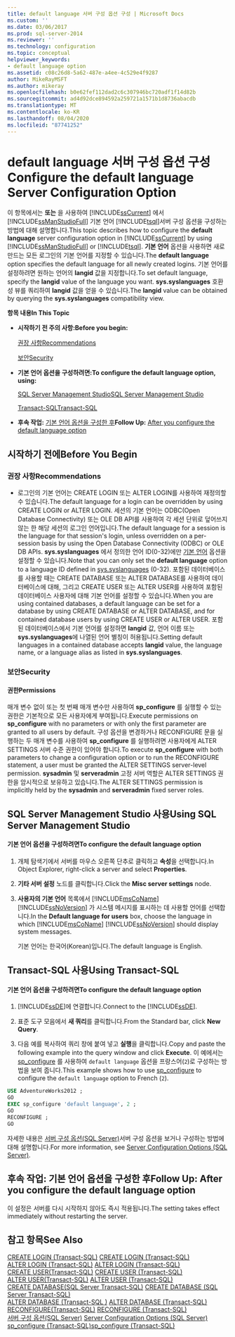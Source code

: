 ```yaml
---
title: default language 서버 구성 옵션 구성 | Microsoft Docs
ms.custom: ''
ms.date: 03/06/2017
ms.prod: sql-server-2014
ms.reviewer: ''
ms.technology: configuration
ms.topic: conceptual
helpviewer_keywords:
- default language option
ms.assetid: c08c26d8-5a62-487e-a4ee-4c529e4f9287
author: MikeRayMSFT
ms.author: mikeray
ms.openlocfilehash: b0e62fef112dad2c6c307946bc720adf1f14d82b
ms.sourcegitcommit: ad4d92dce894592a259721a1571b1d8736abacdb
ms.translationtype: MT
ms.contentlocale: ko-KR
ms.lasthandoff: 08/04/2020
ms.locfileid: "87741252"
---
```

# <a name="configure-the-default-language-server-configuration-option"></a><span data-ttu-id="96ae7-102">default language 서버 구성 옵션 구성</span><span class="sxs-lookup"><span data-stu-id="96ae7-102">Configure the default language Server Configuration Option</span></span>
  <span data-ttu-id="96ae7-103">이 항목에서는 **또는** 을 사용하여 [!INCLUDE[ssCurrent](../../includes/sscurrent-md.md)] 에서 [!INCLUDE[ssManStudioFull](../../includes/ssmanstudiofull-md.md)] 기본 언어 [!INCLUDE[tsql](../../includes/tsql-md.md)]서버 구성 옵션을 구성하는 방법에 대해 설명합니다.</span><span class="sxs-lookup"><span data-stu-id="96ae7-103">This topic describes how to configure the **default language** server configuration option in [!INCLUDE[ssCurrent](../../includes/sscurrent-md.md)] by using [!INCLUDE[ssManStudioFull](../../includes/ssmanstudiofull-md.md)] or [!INCLUDE[tsql](../../includes/tsql-md.md)].</span></span> <span data-ttu-id="96ae7-104">**기본 언어** 옵션을 사용하면 새로 만드는 모든 로그인의 기본 언어를 지정할 수 있습니다.</span><span class="sxs-lookup"><span data-stu-id="96ae7-104">The **default language** option specifies the default language for all newly created logins.</span></span> <span data-ttu-id="96ae7-105">기본 언어를 설정하려면 원하는 언어의 **langid** 값을 지정합니다.</span><span class="sxs-lookup"><span data-stu-id="96ae7-105">To set default language, specify the **langid** value of the language you want.</span></span> <span data-ttu-id="96ae7-106">**sys.syslanguages** 호환성 뷰를 쿼리하여 **langid** 값을 얻을 수 있습니다.</span><span class="sxs-lookup"><span data-stu-id="96ae7-106">The **langid** value can be obtained by querying the **sys.syslanguages** compatibility view.</span></span>  
  
 <span data-ttu-id="96ae7-107">**항목 내용**</span><span class="sxs-lookup"><span data-stu-id="96ae7-107">**In This Topic**</span></span>  
  
-   <span data-ttu-id="96ae7-108">**시작하기 전 주의 사항:**</span><span class="sxs-lookup"><span data-stu-id="96ae7-108">**Before you begin:**</span></span>  
  
     [<span data-ttu-id="96ae7-109">권장 사항</span><span class="sxs-lookup"><span data-stu-id="96ae7-109">Recommendations</span></span>](#Recommendations)  
  
     [<span data-ttu-id="96ae7-110">보안</span><span class="sxs-lookup"><span data-stu-id="96ae7-110">Security</span></span>](#Security)  
  
-   <span data-ttu-id="96ae7-111">**기본 언어 옵션을 구성하려면:**</span><span class="sxs-lookup"><span data-stu-id="96ae7-111">**To configure the default language option, using:**</span></span>  
  
     [<span data-ttu-id="96ae7-112">SQL Server Management Studio</span><span class="sxs-lookup"><span data-stu-id="96ae7-112">SQL Server Management Studio</span></span>](#SSMSProcedure)  
  
     [<span data-ttu-id="96ae7-113">Transact-SQL</span><span class="sxs-lookup"><span data-stu-id="96ae7-113">Transact-SQL</span></span>](#TsqlProcedure)  
  
-   <span data-ttu-id="96ae7-114">**후속 작업:**  [기본 언어 옵션을 구성한 후](#FollowUp)</span><span class="sxs-lookup"><span data-stu-id="96ae7-114">**Follow Up:**  [After you configure the default language option](#FollowUp)</span></span>  
  
##  <a name="before-you-begin"></a><a name="BeforeYouBegin"></a> <span data-ttu-id="96ae7-115">시작하기 전에</span><span class="sxs-lookup"><span data-stu-id="96ae7-115">Before You Begin</span></span>  
  
###  <a name="recommendations"></a><a name="Recommendations"></a> <span data-ttu-id="96ae7-116">권장 사항</span><span class="sxs-lookup"><span data-stu-id="96ae7-116">Recommendations</span></span>  
  
-   <span data-ttu-id="96ae7-117">로그인의 기본 언어는 CREATE LOGIN 또는 ALTER LOGIN를 사용하여 재정의할 수 있습니다.</span><span class="sxs-lookup"><span data-stu-id="96ae7-117">The default language for a login can be overridden by using CREATE LOGIN or ALTER LOGIN.</span></span> <span data-ttu-id="96ae7-118">세션의 기본 언어는 ODBC(Open Database Connectivity) 또는 OLE DB API를 사용하여 각 세션 단위로 덮어쓰지 않는 한 해당 세션의 로그인 언어입니다.</span><span class="sxs-lookup"><span data-stu-id="96ae7-118">The default language for a session is the language for that session's login, unless overridden on a per-session basis by using the Open Database Connectivity (ODBC) or OLE DB APIs.</span></span> <span data-ttu-id="96ae7-119">**sys.syslanguages** 에서 정의한 언어 ID(0-32)에만 [기본 언어](/sql/relational-databases/system-compatibility-views/sys-syslanguages-transact-sql) 옵션을 설정할 수 있습니다.</span><span class="sxs-lookup"><span data-stu-id="96ae7-119">Note that you can only set the **default language** option to a language ID defined in [sys.syslanguages](/sql/relational-databases/system-compatibility-views/sys-syslanguages-transact-sql) (0-32).</span></span> <span data-ttu-id="96ae7-120">포함된 데이터베이스를 사용할 때는 CREATE DATABASE 또는 ALTER DATABASE를 사용하여 데이터베이스에 대해, 그리고 CREATE USER 또는 ALTER USER를 사용하여 포함된 데이터베이스 사용자에 대해 기본 언어를 설정할 수 있습니다.</span><span class="sxs-lookup"><span data-stu-id="96ae7-120">When you are using contained databases, a default language can be set for a database by using CREATE DATABASE or ALTER DATABASE, and for contained database users by using CREATE USER or ALTER USER.</span></span> <span data-ttu-id="96ae7-121">포함된 데이터베이스에서 기본 언어를 설정하면 **langid** 값, 언어 이름 또는 **sys.syslanguages**에 나열된 언어 별칭이 허용됩니다.</span><span class="sxs-lookup"><span data-stu-id="96ae7-121">Setting default languages in a contained database accepts **langid** value, the language name, or a language alias as listed in **sys.syslanguages**.</span></span>  
  
###  <a name="security"></a><a name="Security"></a> <span data-ttu-id="96ae7-122">보안</span><span class="sxs-lookup"><span data-stu-id="96ae7-122">Security</span></span>  
  
####  <a name="permissions"></a><a name="Permissions"></a> <span data-ttu-id="96ae7-123">권한</span><span class="sxs-lookup"><span data-stu-id="96ae7-123">Permissions</span></span>  
 <span data-ttu-id="96ae7-124">매개 변수 없이 또는 첫 번째 매개 변수만 사용하여 **sp_configure** 를 실행할 수 있는 권한은 기본적으로 모든 사용자에게 부여됩니다.</span><span class="sxs-lookup"><span data-stu-id="96ae7-124">Execute permissions on **sp_configure** with no parameters or with only the first parameter are granted to all users by default.</span></span> <span data-ttu-id="96ae7-125">구성 옵션을 변경하거나 RECONFIGURE 문을 실행하는 두 매개 변수를 사용하여 **sp_configure** 를 실행하려면 사용자에게 ALTER SETTINGS 서버 수준 권한이 있어야 합니다.</span><span class="sxs-lookup"><span data-stu-id="96ae7-125">To execute **sp_configure** with both parameters to change a configuration option or to run the RECONFIGURE statement, a user must be granted the ALTER SETTINGS server-level permission.</span></span> <span data-ttu-id="96ae7-126">**sysadmin** 및 **serveradmin** 고정 서버 역할은 ALTER SETTINGS 권한을 암시적으로 보유하고 있습니다.</span><span class="sxs-lookup"><span data-stu-id="96ae7-126">The ALTER SETTINGS permission is implicitly held by the **sysadmin** and **serveradmin** fixed server roles.</span></span>  
  
##  <a name="using-sql-server-management-studio"></a><a name="SSMSProcedure"></a> <span data-ttu-id="96ae7-127">SQL Server Management Studio 사용</span><span class="sxs-lookup"><span data-stu-id="96ae7-127">Using SQL Server Management Studio</span></span>  
  
#### <a name="to-configure-the-default-language-option"></a><span data-ttu-id="96ae7-128">기본 언어 옵션을 구성하려면</span><span class="sxs-lookup"><span data-stu-id="96ae7-128">To configure the default language option</span></span>  
  
1.  <span data-ttu-id="96ae7-129">개체 탐색기에서 서버를 마우스 오른쪽 단추로 클릭하고 **속성**을 선택합니다.</span><span class="sxs-lookup"><span data-stu-id="96ae7-129">In Object Explorer, right-click a server and select **Properties**.</span></span>  
  
2.  <span data-ttu-id="96ae7-130">**기타 서버 설정** 노드를 클릭합니다.</span><span class="sxs-lookup"><span data-stu-id="96ae7-130">Click the **Misc server settings** node.</span></span>  
  
3.  <span data-ttu-id="96ae7-131">**사용자의 기본 언어** 목록에서 [!INCLUDE[msCoName](../../includes/msconame-md.md)] [!INCLUDE[ssNoVersion](../../includes/ssnoversion-md.md)] 가 시스템 메시지를 표시하는 데 사용할 언어를 선택합니다.</span><span class="sxs-lookup"><span data-stu-id="96ae7-131">In the **Default language for users** box, choose the language in which [!INCLUDE[msCoName](../../includes/msconame-md.md)] [!INCLUDE[ssNoVersion](../../includes/ssnoversion-md.md)] should display system messages.</span></span>  
  
     <span data-ttu-id="96ae7-132">기본 언어는 한국어(Korean)입니다.</span><span class="sxs-lookup"><span data-stu-id="96ae7-132">The default language is English.</span></span>  
  
##  <a name="using-transact-sql"></a><a name="TsqlProcedure"></a> <span data-ttu-id="96ae7-133">Transact-SQL 사용</span><span class="sxs-lookup"><span data-stu-id="96ae7-133">Using Transact-SQL</span></span>  
  
#### <a name="to-configure-the-default-language-option"></a><span data-ttu-id="96ae7-134">기본 언어 옵션을 구성하려면</span><span class="sxs-lookup"><span data-stu-id="96ae7-134">To configure the default language option</span></span>  
  
1.  <span data-ttu-id="96ae7-135">[!INCLUDE[ssDE](../../includes/ssde-md.md)]에 연결합니다.</span><span class="sxs-lookup"><span data-stu-id="96ae7-135">Connect to the [!INCLUDE[ssDE](../../includes/ssde-md.md)].</span></span>  
  
2.  <span data-ttu-id="96ae7-136">표준 도구 모음에서 **새 쿼리**를 클릭합니다.</span><span class="sxs-lookup"><span data-stu-id="96ae7-136">From the Standard bar, click **New Query**.</span></span>  
  
3.  <span data-ttu-id="96ae7-137">다음 예를 복사하여 쿼리 창에 붙여 넣고 **실행**을 클릭합니다.</span><span class="sxs-lookup"><span data-stu-id="96ae7-137">Copy and paste the following example into the query window and click **Execute**.</span></span> <span data-ttu-id="96ae7-138">이 예에서는 [sp_configure](/sql/relational-databases/system-stored-procedures/sp-configure-transact-sql) 를 사용하여 `default language` 옵션을 프랑스어(`2`)로 구성하는 방법을 보여 줍니다.</span><span class="sxs-lookup"><span data-stu-id="96ae7-138">This example shows how to use [sp_configure](/sql/relational-databases/system-stored-procedures/sp-configure-transact-sql) to configure the `default language` option to French (`2`).</span></span>  
  
```sql  
USE AdventureWorks2012 ;  
GO  
EXEC sp_configure 'default language', 2 ;  
GO  
RECONFIGURE ;  
GO  
```  
  
 <span data-ttu-id="96ae7-139">자세한 내용은 [서버 구성 옵션&#40;SQL Server&#41;](server-configuration-options-sql-server.md)서버 구성 옵션을 보거나 구성하는 방법에 대해 설명합니다.</span><span class="sxs-lookup"><span data-stu-id="96ae7-139">For more information, see [Server Configuration Options &#40;SQL Server&#41;](server-configuration-options-sql-server.md).</span></span>  
  
##  <a name="follow-up-after-you-configure-the-default-language-option"></a><a name="FollowUp"></a> <span data-ttu-id="96ae7-140">후속 작업: 기본 언어 옵션을 구성한 후</span><span class="sxs-lookup"><span data-stu-id="96ae7-140">Follow Up: After you configure the default language option</span></span>  
 <span data-ttu-id="96ae7-141">이 설정은 서버를 다시 시작하지 않아도 즉시 적용됩니다.</span><span class="sxs-lookup"><span data-stu-id="96ae7-141">The setting takes effect immediately without restarting the server.</span></span>  
  
## <a name="see-also"></a><span data-ttu-id="96ae7-142">참고 항목</span><span class="sxs-lookup"><span data-stu-id="96ae7-142">See Also</span></span>  
 <span data-ttu-id="96ae7-143">[CREATE LOGIN &#40;Transact-SQL&#41;](/sql/t-sql/statements/create-login-transact-sql) </span><span class="sxs-lookup"><span data-stu-id="96ae7-143">[CREATE LOGIN &#40;Transact-SQL&#41;](/sql/t-sql/statements/create-login-transact-sql) </span></span>  
 <span data-ttu-id="96ae7-144">[ALTER LOGIN &#40;Transact-SQL&#41;](/sql/t-sql/statements/alter-login-transact-sql) </span><span class="sxs-lookup"><span data-stu-id="96ae7-144">[ALTER LOGIN &#40;Transact-SQL&#41;](/sql/t-sql/statements/alter-login-transact-sql) </span></span>  
 <span data-ttu-id="96ae7-145">[CREATE USER&#40;Transact-SQL&#41;](/sql/t-sql/statements/create-user-transact-sql) </span><span class="sxs-lookup"><span data-stu-id="96ae7-145">[CREATE USER &#40;Transact-SQL&#41;](/sql/t-sql/statements/create-user-transact-sql) </span></span>  
 <span data-ttu-id="96ae7-146">[ALTER USER&#40;Transact-SQL&#41;](/sql/t-sql/statements/alter-user-transact-sql) </span><span class="sxs-lookup"><span data-stu-id="96ae7-146">[ALTER USER &#40;Transact-SQL&#41;](/sql/t-sql/statements/alter-user-transact-sql) </span></span>  
 <span data-ttu-id="96ae7-147">[CREATE DATABASE&#40;SQL Server Transact-SQL&#41;](/sql/t-sql/statements/create-database-sql-server-transact-sql) </span><span class="sxs-lookup"><span data-stu-id="96ae7-147">[CREATE DATABASE &#40;SQL Server Transact-SQL&#41;](/sql/t-sql/statements/create-database-sql-server-transact-sql) </span></span>  
 <span data-ttu-id="96ae7-148">[ALTER DATABASE &#40;Transact-SQL &#41;](/sql/t-sql/statements/alter-database-transact-sql) </span><span class="sxs-lookup"><span data-stu-id="96ae7-148">[ALTER DATABASE &#40;Transact-SQL&#41;](/sql/t-sql/statements/alter-database-transact-sql) </span></span>  
 <span data-ttu-id="96ae7-149">[RECONFIGURE&#40;Transact-SQL&#41;](/sql/t-sql/language-elements/reconfigure-transact-sql) </span><span class="sxs-lookup"><span data-stu-id="96ae7-149">[RECONFIGURE &#40;Transact-SQL&#41;](/sql/t-sql/language-elements/reconfigure-transact-sql) </span></span>  
 <span data-ttu-id="96ae7-150">[서버 구성 옵션&#40;SQL Server&#41;](server-configuration-options-sql-server.md) </span><span class="sxs-lookup"><span data-stu-id="96ae7-150">[Server Configuration Options &#40;SQL Server&#41;](server-configuration-options-sql-server.md) </span></span>  
 [<span data-ttu-id="96ae7-151">sp_configure &#40;Transact-SQL&#41;</span><span class="sxs-lookup"><span data-stu-id="96ae7-151">sp_configure &#40;Transact-SQL&#41;</span></span>](/sql/relational-databases/system-stored-procedures/sp-configure-transact-sql)  
  
  
